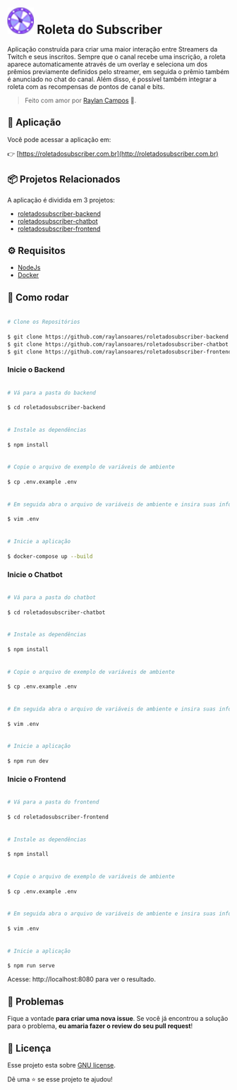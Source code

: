 # <img src="https://raw.githubusercontent.com/raylansoares/roletadosubscriber-frontend/master/src/assets/images/logo_small.svg"> Roleta do Subscriber

Aplicação construída para criar uma maior interação entre Streamers da Twitch e seus inscritos. Sempre que o canal recebe uma inscrição, a roleta aparece automaticamente através de um overlay e seleciona um dos prêmios previamente definidos pelo streamer, em seguida o prêmio também é anunciado no chat do canal. Além disso, é possível também integrar a roleta com as recompensas de pontos de canal e bits.

> Feito com amor por [Raylan Campos](https://github.com/raylansoares) 🚀.

## :eyes: Aplicação
Você pode acessar a aplicação em:

👉 [https://roletadosubscriber.com.br](http://roletadosubscriber.com.br)

## 📦 Projetos Relacionados

A aplicação é dividida em 3 projetos:
* [roletadosubscriber-backend](https://github.com/raylansoares/roletadosubscriber-backend)
* [roletadosubscriber-chatbot](https://github.com/raylansoares/roletadosubscriber-chatbot)
* [roletadosubscriber-frontend](https://github.com/raylansoares/roletadosubscriber-frontend)


## ⚙️ Requisitos

* [NodeJs](https://nodejs.org/en/)
* [Docker](https://www.docker.com/)

## :construction_worker: Como rodar

```bash

# Clone os Repositórios

$ git clone https://github.com/raylansoares/roletadosubscriber-backend
$ git clone https://github.com/raylansoares/roletadosubscriber-chatbot
$ git clone https://github.com/raylansoares/roletadosubscriber-frontend

```

###  Inicie o Backend

```bash

# Vá para a pasta do backend

$ cd roletadosubscriber-backend


# Instale as dependências

$ npm install


# Copie o arquivo de exemplo de variáveis de ambiente

$ cp .env.example .env


# Em seguida abra o arquivo de variáveis de ambiente e insira suas informações

$ vim .env


# Inicie a aplicação

$ docker-compose up --build

```

###  Inicie o Chatbot

```bash

# Vá para a pasta do chatbot

$ cd roletadosubscriber-chatbot


# Instale as dependências

$ npm install


# Copie o arquivo de exemplo de variáveis de ambiente

$ cp .env.example .env


# Em seguida abra o arquivo de variáveis de ambiente e insira suas informações

$ vim .env


# Inicie a aplicação

$ npm run dev

```

### Inicie o Frontend

```bash

# Vá para a pasta do frontend

$ cd roletadosubscriber-frontend


# Instale as dependências

$ npm install


# Copie o arquivo de exemplo de variáveis de ambiente

$ cp .env.example .env


# Em seguida abra o arquivo de variáveis de ambiente e insira suas informações

$ vim .env


# Inicie a aplicação

$ npm run serve

```
Acesse: http://localhost:8080 para ver o resultado.

## :bug: Problemas

Fique a vontade **para criar uma nova issue**. Se você já encontrou a solução para o problema, **eu amaria fazer o review do seu pull request**!

## :closed_book: Licença

Esse projeto esta sobre [GNU license](./LICENSE).

Dê uma ⭐️ se esse projeto te ajudou!
